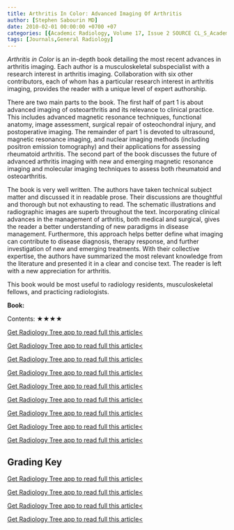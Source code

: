 ```yaml
---
title: Arthritis In Color: Advanced Imaging Of Arthritis
author: [Stephen Sabourin MD]
date: 2010-02-01 00:00:00 +0700 +07
categories: [{Academic Radiology, Volume 17, Issue 2 SOURCE CL_S_AcademicRadiologyVolume17Issue2 1}]
tags: [Journals,General Radiology]
---
```

_Arthritis in Color_ is an in-depth book detailing the most recent advances in arthritis imaging. Each author is a musculoskeletal subspecialist with a research interest in arthritis imaging. Collaboration with six other contributors, each of whom has a particular research interest in arthritis imaging, provides the reader with a unique level of expert authorship.

There are two main parts to the book. The first half of part 1 is about advanced imaging of osteoarthritis and its relevance to clinical practice. This includes advanced magnetic resonance techniques, functional anatomy, image assessment, surgical repair of osteochondral injury, and postoperative imaging. The remainder of part 1 is devoted to ultrasound, magnetic resonance imaging, and nuclear imaging methods (including positron emission tomography) and their applications for assessing rheumatoid arthritis. The second part of the book discusses the future of advanced arthritis imaging with new and emerging magnetic resonance imaging and molecular imaging techniques to assess both rheumatoid and osteoarthritis.

The book is very well written. The authors have taken technical subject matter and discussed it in readable prose. Their discussions are thoughtful and thorough but not exhausting to read. The schematic illustrations and radiographic images are superb throughout the text. Incorporating clinical advances in the management of arthritis, both medical and surgical, gives the reader a better understanding of new paradigms in disease management. Furthermore, this approach helps better define what imaging can contribute to disease diagnosis, therapy response, and further investigation of new and emerging treatments. With their collective expertise, the authors have summarized the most relevant knowledge from the literature and presented it in a clear and concise text. The reader is left with a new appreciation for arthritis.

This book would be most useful to radiology residents, musculoskeletal fellows, and practicing radiologists.

**Book:**

Contents: ★★★★

[Get Radiology Tree app to read full this article<](https://clinicalpub.com/app)

[Get Radiology Tree app to read full this article<](https://clinicalpub.com/app)

[Get Radiology Tree app to read full this article<](https://clinicalpub.com/app)

[Get Radiology Tree app to read full this article<](https://clinicalpub.com/app)

[Get Radiology Tree app to read full this article<](https://clinicalpub.com/app)

[Get Radiology Tree app to read full this article<](https://clinicalpub.com/app)

[Get Radiology Tree app to read full this article<](https://clinicalpub.com/app)

[Get Radiology Tree app to read full this article<](https://clinicalpub.com/app)

[Get Radiology Tree app to read full this article<](https://clinicalpub.com/app)

## Grading Key

[Get Radiology Tree app to read full this article<](https://clinicalpub.com/app)

[Get Radiology Tree app to read full this article<](https://clinicalpub.com/app)

[Get Radiology Tree app to read full this article<](https://clinicalpub.com/app)

[Get Radiology Tree app to read full this article<](https://clinicalpub.com/app)